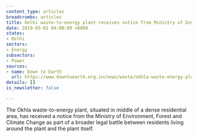 ```yaml
---
content_type: articles
breadcrumbs: articles
title: Delhi waste-to-energy plant receives notice from Ministry of Environment
date: 2019-05-01 04:00:00 +0000
states:
- Delhi
sectors:
- Energy
subsectors:
- Power
sources:
- name: Down to Earth
  url: https://www.downtoearth.org.in/news/waste/okhla-waste-energy-plant-gets-show-cause-notice-64108
details: []
is_newsletter: false

---
```

The Okhla waste-to-energy plant, situated in middle of a dense residential area, has received a notice from the Ministry of Environment, Forest and Climate Change as part of a broader legal battle between residents living around the plant and the plant itself.
